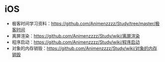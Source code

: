 # iOS
* 极客时间学习资料：<https://github.com/Animenzzzz/Study/tree/master/极客时间>
* 离屏渲染：<https://github.com/Animenzzzz/Study/wiki/离屏渲染>
* 程序启动：<https://github.com/Animenzzzz/Study/wiki/程序启动>
* 对象的内存销毁：<https://github.com/Animenzzzz/Study/wiki/对象的内存销毁>

